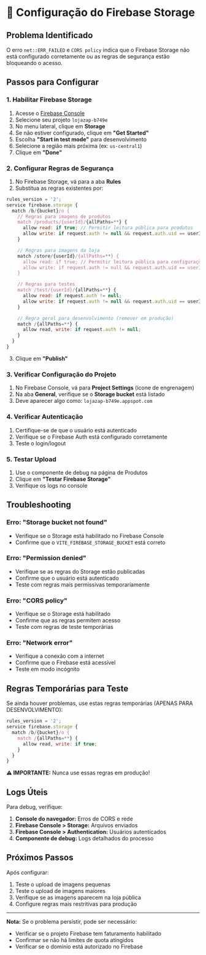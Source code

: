 # 🔧 Configuração do Firebase Storage

## Problema Identificado

O erro `net::ERR_FAILED` e `CORS policy` indica que o Firebase Storage não está configurado corretamente ou as regras de segurança estão bloqueando o acesso.

## Passos para Configurar

### 1. Habilitar Firebase Storage

1. Acesse o [Firebase Console](https://console.firebase.google.com)
2. Selecione seu projeto `lojazap-b749e`
3. No menu lateral, clique em **Storage**
4. Se não estiver configurado, clique em **"Get Started"**
5. Escolha **"Start in test mode"** para desenvolvimento
6. Selecione a região mais próxima (ex: `us-central1`)
7. Clique em **"Done"**

### 2. Configurar Regras de Segurança

1. No Firebase Storage, vá para a aba **Rules**
2. Substitua as regras existentes por:

```javascript
rules_version = '2';
service firebase.storage {
  match /b/{bucket}/o {
    // Regras para imagens de produtos
    match /products/{userId}/{allPaths=**} {
      allow read: if true; // Permitir leitura pública para produtos
      allow write: if request.auth != null && request.auth.uid == userId;
    }

    // Regras para imagens da loja
    match /store/{userId}/{allPaths=**} {
      allow read: if true; // Permitir leitura pública para configurações da loja
      allow write: if request.auth != null && request.auth.uid == userId;
    }

    // Regras para testes
    match /test/{userId}/{allPaths=**} {
      allow read: if request.auth != null;
      allow write: if request.auth != null && request.auth.uid == userId;
    }

    // Regra geral para desenvolvimento (remover em produção)
    match /{allPaths=**} {
      allow read, write: if request.auth != null;
    }
  }
}
```

3. Clique em **"Publish"**

### 3. Verificar Configuração do Projeto

1. No Firebase Console, vá para **Project Settings** (ícone de engrenagem)
2. Na aba **General**, verifique se o **Storage bucket** está listado
3. Deve aparecer algo como: `lojazap-b749e.appspot.com`

### 4. Verificar Autenticação

1. Certifique-se de que o usuário está autenticado
2. Verifique se o Firebase Auth está configurado corretamente
3. Teste o login/logout

### 5. Testar Upload

1. Use o componente de debug na página de Produtos
2. Clique em **"Testar Firebase Storage"**
3. Verifique os logs no console

## Troubleshooting

### Erro: "Storage bucket not found"

- Verifique se o Storage está habilitado no Firebase Console
- Confirme que o `VITE_FIREBASE_STORAGE_BUCKET` está correto

### Erro: "Permission denied"

- Verifique se as regras do Storage estão publicadas
- Confirme que o usuário está autenticado
- Teste com regras mais permissivas temporariamente

### Erro: "CORS policy"

- Verifique se o Storage está habilitado
- Confirme que as regras permitem acesso
- Teste com regras de teste temporárias

### Erro: "Network error"

- Verifique a conexão com a internet
- Confirme que o Firebase está acessível
- Teste em modo incógnito

## Regras Temporárias para Teste

Se ainda houver problemas, use estas regras temporárias (APENAS PARA DESENVOLVIMENTO):

```javascript
rules_version = '2';
service firebase.storage {
  match /b/{bucket}/o {
    match /{allPaths=**} {
      allow read, write: if true;
    }
  }
}
```

**⚠️ IMPORTANTE:** Nunca use essas regras em produção!

## Logs Úteis

Para debug, verifique:

1. **Console do navegador:** Erros de CORS e rede
2. **Firebase Console > Storage:** Arquivos enviados
3. **Firebase Console > Authentication:** Usuários autenticados
4. **Componente de debug:** Logs detalhados do processo

## Próximos Passos

Após configurar:

1. Teste o upload de imagens pequenas
2. Teste o upload de imagens maiores
3. Verifique se as imagens aparecem na loja pública
4. Configure regras mais restritivas para produção

---

**Nota:** Se o problema persistir, pode ser necessário:

- Verificar se o projeto Firebase tem faturamento habilitado
- Confirmar se não há limites de quota atingidos
- Verificar se o domínio está autorizado no Firebase
